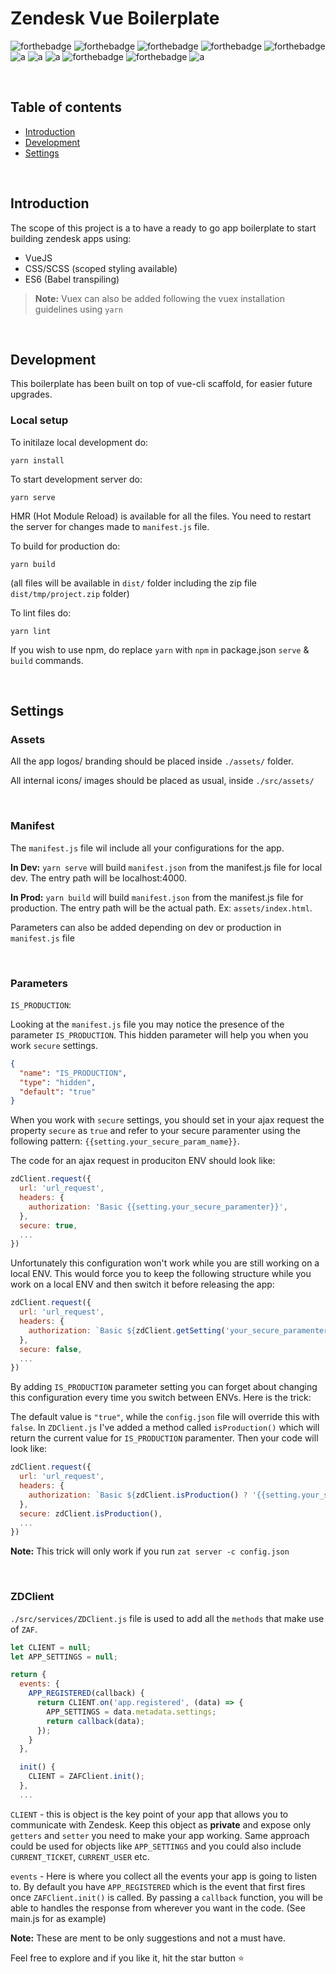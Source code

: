 # Zendesk Vue Boilerplate

![forthebadge](https://forthebadge.com/images/badges/made-with-vue.svg)
![forthebadge](https://forthebadge.com/images/badges/made-with-javascript.svg)
![forthebadge](https://forthebadge.com/images/badges/built-with-love.svg)
![forthebadge](https://forthebadge.com/images/badges/built-with-swag.svg)
![forthebadge](https://forthebadge.com/images/badges/check-it-out.svg)
![a](https://forthebadge.com/images/badges/uses-css.svg)
![a](https://forthebadge.com/images/badges/uses-html.svg)
![a](https://forthebadge.com/images/badges/uses-js.svg)
![forthebadge](https://forthebadge.com/images/badges/60-percent-of-the-time-works-every-time.svg)
![forthebadge](https://forthebadge.com/images/badges/kinda-sfw.svg)
![a](https://forthebadge.com/images/badges/makes-people-smile.svg)

<br />

## Table of contents

- [Introduction](#introduction)
- [Development](#development)
- [Settings](#settings)

<br />

## Introduction

The scope of this project is a to have a ready to go app boilerplate to start building zendesk apps using:

- VueJS
- CSS/SCSS (scoped styling available)
- ES6 (Babel transpiling)

> **Note:**
> Vuex can also be added following the vuex installation guidelines using `yarn`

<br />

## Development

This boilerplate has been built on top of vue-cli scaffold, for easier future upgrades.

### Local setup

To initilaze local development do:

```
yarn install
```

To start development server do:

```
yarn serve
```

HMR (Hot Module Reload) is available for all the files.
You need to restart the server for changes made to `manifest.js` file.

To build for production do:

```
yarn build
```

(all files will be available in `dist/` folder including the zip file `dist/tmp/project.zip` folder)

To lint files do:

```
yarn lint
```

If you wish to use npm, do replace `yarn` with `npm` in package.json `serve` & `build` commands.

<br />

## Settings

### Assets

All the app logos/ branding should be placed inside `./assets/` folder.

All internal icons/ images should be placed as usual, inside `./src/assets/`

<br />

### Manifest

The `manifest.js` file wil include all your configurations for the app.

**In Dev:**
`yarn serve` will build `manifest.json` from the manifest.js file for local dev.
The entry path will be localhost:4000.

**In Prod:**
`yarn build` will build `manifest.json` from the manifest.js file for production.
The entry path will be the actual path. Ex: `assets/index.html`.

Parameters can also be added depending on dev or production in `manifest.js` file

<br />

### Parameters

`IS_PRODUCTION`:

Looking at the `manifest.js` file you may notice the presence of the parameter `IS_PRODUCTION`.
This hidden parameter will help you when you work `secure` settings.

```json
{
  "name": "IS_PRODUCTION",
  "type": "hidden",
  "default": "true"
}
```

When you work with `secure` settings, you should set in your ajax request the
property `secure` as `true` and refer to your secure paramenter using the following pattern:
`{{setting.your_secure_param_name}}`.

The code for an ajax request in produciton
ENV should look like:

```javascript
zdClient.request({
  url: 'url_request',
  headers: {
    authorization: 'Basic {{setting.your_secure_paramenter}}',
  },
  secure: true,
  ...
})
```

Unfortunately this configuration won't work while you are still working on a local ENV.
This would force you to keep the following structure while you work on a local ENV and then switch it before releasing the app:

```javascript
zdClient.request({
  url: 'url_request',
  headers: {
    authorization: `Basic ${zdClient.getSetting('your_secure_paramenter')}`,
  },
  secure: false,
  ...
})
```

By adding `IS_PRODUCTION` parameter setting you can forget about changing this
configuration every time you switch between ENVs. Here is the trick:

The default value is `"true"`, while the `config.json` file will override this with `false`.
In `ZDClient.js` I've added a method called `isProduction()` which will return the current value
for `IS_PRODUCTION` paramenter. Then your code will look like:

```javascript
zdClient.request({
  url: 'url_request',
  headers: {
    authorization: `Basic ${zdClient.isProduction() ? '{{setting.your_secure_paramenter}}' : zdClient.getSetting('your_secure_paramenter')}`,
  },
  secure: zdClient.isProduction(),
  ...
})
```

**Note:**
This trick will only work if you run `zat server -c config.json`

<br />

### ZDClient

`./src/services/ZDClient.js` file is used to add all the `methods` that make use of `ZAF`.

```javascript
let CLIENT = null;
let APP_SETTINGS = null;

return {
  events: {
    APP_REGISTERED(callback) {
      return CLIENT.on('app.registered', (data) => {
        APP_SETTINGS = data.metadata.settings;
        return callback(data);
      });
    }
  },

  init() {
    CLIENT = ZAFClient.init();
  },
  ...
```

`CLIENT` - this is object is the key point of your app that allows you to communicate
with Zendesk. Keep this object as **private** and expose only `getters` and `setter`
you need to make your app working. Same approach could be used for objects like `APP_SETTINGS` and you could also include `CURRENT_TICKET`, `CURRENT_USER` etc.

`events` - Here is where you collect all the events your app is going to listen to.
By default you have `APP_REGISTERED` which is the event that first fires once `ZAFClient.init()` is called. By passing a `callback` function, you will be able
to handles the response from wherever you want in the code. (See main.js for as example)

**Note:** These are ment to be only suggestions and not a must have.

Feel free to explore and if you like it, hit the star button ⭐️
